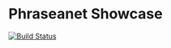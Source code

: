 Phraseanet Showcase
===================

[![Build Status](https://secure.travis-ci.org/alchemy-fr/Showcase.png?branch=master)](http://travis-ci.org/alchemy-fr/Showcase)
